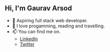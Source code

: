 <h2>Hi, I'm Gaurav Arsod</h2>

- 🌱 Aspiring full stack web developer.
- 👀 I love progamming, reading and travelling.
- 📫 You can find me on.
   - <a href="https://www.linkedin.com/in/gaurav-arsod/">LinkedIn</a>
   - <a href="https://twitter.com/Gaarsod">Twitter</a>
<!---
ga-arsod/ga-arsod is a ✨ special ✨ repository because its `README.md` (this file) appears on your GitHub profile.
You can click the Preview link to take a look at your changes.
--->
